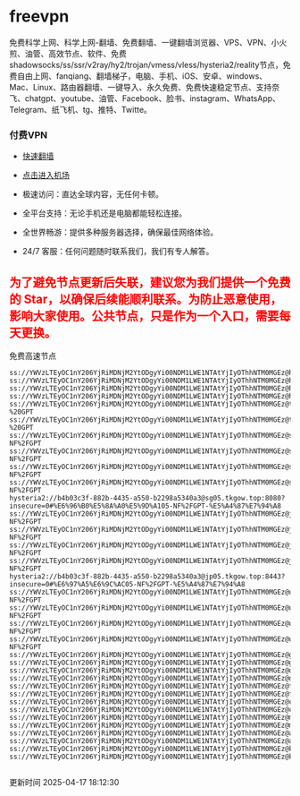 # freevpn

免费科学上网、科学上网-翻墙、免费翻墙、一键翻墙浏览器、VPS、VPN、小火煎、油管、高效节点、软件、免费shadowsocks/ss/ssr/v2ray/hy2/trojan/vmess/vless/hysteria2/reality节点，免费自由上网、fanqiang、翻墙梯子，电脑、手机、iOS、安卓、windows、Mac、Linux、路由器翻墙、一键导入、永久免费、免费快速稳定节点、支持奈飞、chatgpt、youtube、油管、Facebook、脸书、instagram、WhatsApp、Telegram、纸飞机、tg、推特、Twitte。

### 付费VPN
* [快速翻墙](https://xgogo.sbs/#/register?code=wxADDy87) 

* [点击进入机场](https://xgogo.sbs/#/register?code=wxADDy87) 

* 极速访问：直达全球内容，无任何卡顿。

* 全平台支持：无论手机还是电脑都能轻松连接。

* 全世界畅游：提供多种服务器选择，确保最佳网络体验。

* 24/7 客服：任何问题随时联系我们，我们有专人解答。

## <font color="red">为了避免节点更新后失联，建议您为我们提供一个免费的 Star，以确保后续能顺利联系。为防止恶意使用，影响大家使用。公共节点，只是作为一个入口，需要每天更换。</font>

免费高速节点

```ss://YWVzLTEyOC1nY206YjRiMDNjM2YtODgyYi00NDM1LWE1NTAtYjIyOThhNTM0MGEz@hk01.jgrtoioceaw.help:50384#%E9%A6%99%E6%B8%AF01
ss://YWVzLTEyOC1nY206YjRiMDNjM2YtODgyYi00NDM1LWE1NTAtYjIyOThhNTM0MGEz@hk02.jigreliewolf.click:17889#%E9%A6%99%E6%B8%AF02
ss://YWVzLTEyOC1nY206YjRiMDNjM2YtODgyYi00NDM1LWE1NTAtYjIyOThhNTM0MGEz@hk03.jigreliewolf.click:10838#%E9%A6%99%E6%B8%AF03
ss://YWVzLTEyOC1nY206YjRiMDNjM2YtODgyYi00NDM1LWE1NTAtYjIyOThhNTM0MGEz@hk04.jgrtoioceaw.help:29956#%E9%A6%99%E6%B8%AF04
ss://YWVzLTEyOC1nY206YjRiMDNjM2YtODgyYi00NDM1LWE1NTAtYjIyOThhNTM0MGEz@hk05.ijgelrkasd.click:41284#%E9%A6%99%E6%B8%AF05
ss://YWVzLTEyOC1nY206YjRiMDNjM2YtODgyYi00NDM1LWE1NTAtYjIyOThhNTM0MGEz@tw01.jigreliewolf.click:30995#%E5%8F%B0%E6%B9%BE01%20-%20GPT
ss://YWVzLTEyOC1nY206YjRiMDNjM2YtODgyYi00NDM1LWE1NTAtYjIyOThhNTM0MGEz@tw02.ijgelrkasd.click:22610#%E5%8F%B0%E6%B9%BE02%20-%20GPT
ss://YWVzLTEyOC1nY206YjRiMDNjM2YtODgyYi00NDM1LWE1NTAtYjIyOThhNTM0MGEz@sg01.jgrtoioceaw.help:55559#%E6%96%B0%E5%8A%A0%E5%9D%A101%20-NF%2FGPT
ss://YWVzLTEyOC1nY206YjRiMDNjM2YtODgyYi00NDM1LWE1NTAtYjIyOThhNTM0MGEz@sg02.jigreliewolf.click:40574#%E6%96%B0%E5%8A%A0%E5%9D%A102%20-NF%2FGPT
ss://YWVzLTEyOC1nY206YjRiMDNjM2YtODgyYi00NDM1LWE1NTAtYjIyOThhNTM0MGEz@sg03.ijgelrkasd.click:23716#%E6%96%B0%E5%8A%A0%E5%9D%A103%20-NF%2FGPT
ss://YWVzLTEyOC1nY206YjRiMDNjM2YtODgyYi00NDM1LWE1NTAtYjIyOThhNTM0MGEz@sg04.jgrtoioceaw.help:17971#%E6%96%B0%E5%8A%A0%E5%9D%A104%20-NF%2FGPT
hysteria2://b4b03c3f-882b-4435-a550-b2298a5340a3@sg05.tkgow.top:8080?insecure=0#%E6%96%B0%E5%8A%A0%E5%9D%A105-NF%2FGPT-%E5%A4%87%E7%94%A8
ss://YWVzLTEyOC1nY206YjRiMDNjM2YtODgyYi00NDM1LWE1NTAtYjIyOThhNTM0MGEz@jp01.jgrtoioceaw.help:58645#%E6%97%A5%E6%9C%AC01%20-NF%2FGPT
ss://YWVzLTEyOC1nY206YjRiMDNjM2YtODgyYi00NDM1LWE1NTAtYjIyOThhNTM0MGEz@jp02.jgrtoioceaw.help:47462#%E6%97%A5%E6%9C%AC02%20-NF%2FGPT
ss://YWVzLTEyOC1nY206YjRiMDNjM2YtODgyYi00NDM1LWE1NTAtYjIyOThhNTM0MGEz@jp03.jigreliewolf.click:33414#%E6%97%A5%E6%9C%AC03%20-NF%2FGPT
ss://YWVzLTEyOC1nY206YjRiMDNjM2YtODgyYi00NDM1LWE1NTAtYjIyOThhNTM0MGEz@jp04.ijgelrkasd.click:58223#%E6%97%A5%E6%9C%AC04%20-NF%2FGPT
hysteria2://b4b03c3f-882b-4435-a550-b2298a5340a3@jp05.tkgow.top:8443?insecure=0#%E6%97%A5%E6%9C%AC05-NF%2FGPT-%E5%A4%87%E7%94%A8
ss://YWVzLTEyOC1nY206YjRiMDNjM2YtODgyYi00NDM1LWE1NTAtYjIyOThhNTM0MGEz@us01.jgrtoioceaw.help:48129#%E7%BE%8E%E5%9B%BD01%20-NF%2FGPT
ss://YWVzLTEyOC1nY206YjRiMDNjM2YtODgyYi00NDM1LWE1NTAtYjIyOThhNTM0MGEz@us02.jgrtoioceaw.help:44907#%E7%BE%8E%E5%9B%BD02%20-NF%2FGPT
ss://YWVzLTEyOC1nY206YjRiMDNjM2YtODgyYi00NDM1LWE1NTAtYjIyOThhNTM0MGEz@us03.jigreliewolf.click:43330#%E7%BE%8E%E5%9B%BD03%20-NF%2FGPT
ss://YWVzLTEyOC1nY206YjRiMDNjM2YtODgyYi00NDM1LWE1NTAtYjIyOThhNTM0MGEz@us04.ijgelrkasd.click:44130#%E7%BE%8E%E5%9B%BD04%20-NF%2FGPT
ss://YWVzLTEyOC1nY206YjRiMDNjM2YtODgyYi00NDM1LWE1NTAtYjIyOThhNTM0MGEz@gb01.jgrtoioceaw.help:27765#%E8%8B%B1%E5%9B%BD01
ss://YWVzLTEyOC1nY206YjRiMDNjM2YtODgyYi00NDM1LWE1NTAtYjIyOThhNTM0MGEz@gb02.jigreliewolf.click:52762#%E8%8B%B1%E5%9B%BD02
ss://YWVzLTEyOC1nY206YjRiMDNjM2YtODgyYi00NDM1LWE1NTAtYjIyOThhNTM0MGEz@de01.jgrtoioceaw.help:20635#%E5%BE%B7%E5%9B%BD01
ss://YWVzLTEyOC1nY206YjRiMDNjM2YtODgyYi00NDM1LWE1NTAtYjIyOThhNTM0MGEz@de02.jigreliewolf.click:52770#%E5%BE%B7%E5%9B%BD02
ss://YWVzLTEyOC1nY206YjRiMDNjM2YtODgyYi00NDM1LWE1NTAtYjIyOThhNTM0MGEz@fr01.ijgelrkasd.click:32568#%E6%B3%95%E5%9B%BD01
ss://YWVzLTEyOC1nY206YjRiMDNjM2YtODgyYi00NDM1LWE1NTAtYjIyOThhNTM0MGEz@fr02.jigreliewolf.click:45265#%E6%B3%95%E5%9B%BD02
ss://YWVzLTEyOC1nY206YjRiMDNjM2YtODgyYi00NDM1LWE1NTAtYjIyOThhNTM0MGEz@ca01.jigreliewolf.click:30461#%E5%8A%A0%E6%8B%BF%E5%A4%A701
ss://YWVzLTEyOC1nY206YjRiMDNjM2YtODgyYi00NDM1LWE1NTAtYjIyOThhNTM0MGEz@ca02.ijgelrkasd.click:24053#%E5%8A%A0%E6%8B%BF%E5%A4%A702
ss://YWVzLTEyOC1nY206YjRiMDNjM2YtODgyYi00NDM1LWE1NTAtYjIyOThhNTM0MGEz@my01.jigreliewolf.click:52408#%E9%A9%AC%E6%9D%A5%E8%A5%BF%E4%BA%9A01
ss://YWVzLTEyOC1nY206YjRiMDNjM2YtODgyYi00NDM1LWE1NTAtYjIyOThhNTM0MGEz@my02.ijgelrkasd.click:25519#%E9%A9%AC%E6%9D%A5%E8%A5%BF%E4%BA%9A02
ss://YWVzLTEyOC1nY206YjRiMDNjM2YtODgyYi00NDM1LWE1NTAtYjIyOThhNTM0MGEz@au01.jgrtoioceaw.help:13460#%E6%BE%B3%E5%A4%A7%E5%88%A9%E4%BA%9A01
ss://YWVzLTEyOC1nY206YjRiMDNjM2YtODgyYi00NDM1LWE1NTAtYjIyOThhNTM0MGEz@au02.ijgelrkasd.click:46073#%E6%BE%B3%E5%A4%A7%E5%88%A9%E4%BA%9A02
ss://YWVzLTEyOC1nY206YjRiMDNjM2YtODgyYi00NDM1LWE1NTAtYjIyOThhNTM0MGEz@ko01.jgrtoioceaw.help:46108#%E9%9F%A9%E5%9B%BD01
ss://YWVzLTEyOC1nY206YjRiMDNjM2YtODgyYi00NDM1LWE1NTAtYjIyOThhNTM0MGEz@ko02.jigreliewolf.click:50181#%E9%9F%A9%E5%9B%BD02


```
更新时间 2025-04-17 18:12:30